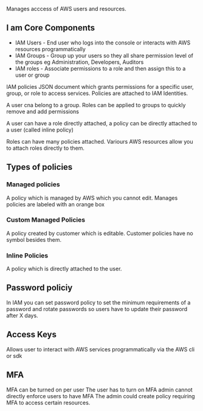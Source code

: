 Manages acccess of AWS users and resources.

## I am Core Components 

- IAM Users - End user who logs into the console or interacts with AWS resources programmatically 
- IAM Groups - Group up your users so they all share permission level of the groups eg Administration, Developers, Auditors
- IAM roles - Associate permissions to a role and then assign this to a user or group

IAM policies JSON document which grants permissions for a specific user, group, or role to access services. Policies are attached to IAM Identities.

A user cna belong to a group. Roles can be applied to groups to quickly remove and add permissions

A user can have a role directly attached, a policy can be directly attached to a user (called inline policy)

Roles can have many policies attached.
Variours AWS resources allow you to attach roles directly to them.

## Types of policies

### Managed policies
A policy which is managed by AWS which you cannot edit. Manages policies are labeled with an orange box

### Custom Managed Policies
A policy created by customer which is editable. Customer policies have no symbol besides them.

### Inline Policies
A policy which is directly attached to the user.

## Password policiy
In IAM you can set password policy to set the minimum requirements of a password and rotate passwords so users have to update their password after X days.

## Access Keys
Allows user to interact with AWS services programmatically via the AWS cli or sdk

## MFA
MFA can be turned on per user
The user has to turn on MFA admin cannot directly enforce users to have MFA
The admin could create policy requiring MFA to access certain resources.
